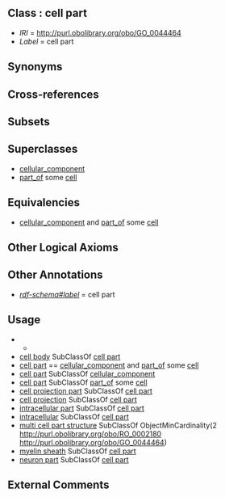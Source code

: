 
## Class : cell part

 * *IRI* = http://purl.obolibrary.org/obo/GO_0044464
 * *Label* = cell part

## Synonyms


## Cross-references


## Subsets


## Superclasses

 * [cellular_component](../../GO/75/GO_0005575.md)
 * [part_of](../../BFO/50/BFO_0000050.md) some [cell](../../GO/23/GO_0005623.md)

## Equivalencies

 * [cellular_component](../../GO/75/GO_0005575.md) and [part_of](../../BFO/50/BFO_0000050.md) some [cell](../../GO/23/GO_0005623.md)

## Other Logical Axioms


## Other Annotations

 * *[rdf-schema#label](../../el/rdf-schema#label.md)* = cell part

## Usage

 * -
 * [cell body](../../GO/97/GO_0044297.md) SubClassOf [cell part](../../GO/64/GO_0044464.md)
 * [cell part](../../GO/64/GO_0044464.md) == [cellular_component](../../GO/75/GO_0005575.md) and [part_of](../../BFO/50/BFO_0000050.md) some [cell](../../GO/23/GO_0005623.md)
 * [cell part](../../GO/64/GO_0044464.md) SubClassOf [cellular_component](../../GO/75/GO_0005575.md)
 * [cell part](../../GO/64/GO_0044464.md) SubClassOf [part_of](../../BFO/50/BFO_0000050.md) some [cell](../../GO/23/GO_0005623.md)
 * [cell projection part](../../GO/63/GO_0044463.md) SubClassOf [cell part](../../GO/64/GO_0044464.md)
 * [cell projection](../../GO/95/GO_0042995.md) SubClassOf [cell part](../../GO/64/GO_0044464.md)
 * [intracellular part](../../GO/24/GO_0044424.md) SubClassOf [cell part](../../GO/64/GO_0044464.md)
 * [intracellular](../../GO/22/GO_0005622.md) SubClassOf [cell part](../../GO/64/GO_0044464.md)
 * [multi cell part structure](../../UBERON/62/UBERON_0005162.md) SubClassOf ObjectMinCardinality(2 <http://purl.obolibrary.org/obo/RO_0002180> <http://purl.obolibrary.org/obo/GO_0044464>)
 * [myelin sheath](../../GO/09/GO_0043209.md) SubClassOf [cell part](../../GO/64/GO_0044464.md)
 * [neuron part](../../GO/58/GO_0097458.md) SubClassOf [cell part](../../GO/64/GO_0044464.md)

## External Comments

